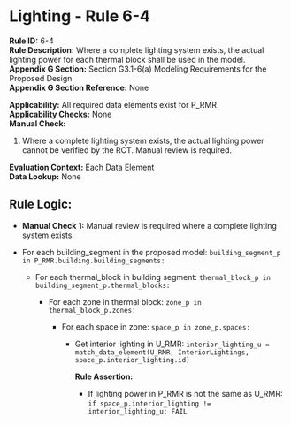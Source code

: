 
# Lighting - Rule 6-4

**Rule ID:** 6-4  
**Rule Description:** Where a complete lighting system exists, the actual lighting power for each thermal block shall be used in the model.  
**Appendix G Section:** Section G3.1-6(a) Modeling Requirements for the Proposed Design  
**Appendix G Section Reference:** None  

**Applicability:** All required data elements exist for P_RMR  
**Applicability Checks:** None  
**Manual Check:** 

1. Where a complete lighting system exists, the actual lighting power cannot be verified by the RCT. Manual review is required.  

**Evaluation Context:** Each Data Element  
**Data Lookup:** None  

## Rule Logic: 

- **Manual Check 1:** Manual review is required where a complete lighting system exists.

- For each building_segment in the proposed model: ```building_segment_p in P_RMR.building.building_segments:```  

  - For each thermal_block in building segment: ```thermal_block_p in building_segment_p.thermal_blocks:```  

    - For each zone in thermal block: ```zone_p in thermal_block_p.zones:```  

      - For each space in zone: ```space_p in zone_p.spaces:```  

        - Get interior lighting in U_RMR: ```interior_lighting_u = match_data_element(U_RMR, InteriorLightings, space_p.interior_lighting.id)```

          **Rule Assertion:** 

          - If lighting power in P_RMR is not the same as U_RMR: ```if space_p.interior_lighting != interior_lighting_u: FAIL```  
